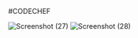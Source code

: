 #CODECHEF



![Screenshot (27)](https://github.com/user-attachments/assets/fd6f1125-7c04-4587-baf9-a0038a6fc131)
![Screenshot (28)](https://github.com/user-attachments/assets/1fcfbdb4-1c76-4aad-82ea-2e4c292b3d45)
